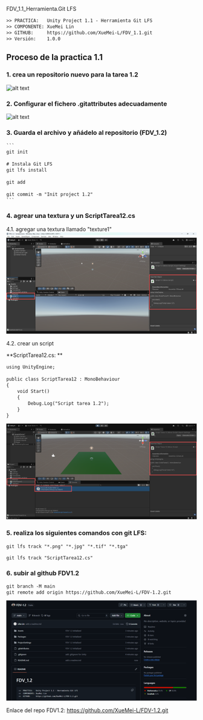FDV_1.1_Herramienta.Git LFS

```
>> PRACTICA:   Unity Project 1.1 - Herramienta Git LFS
>> COMPONENTE: XueMei Lin
>> GITHUB:     https://github.com/XueMei-L/FDV_1.1.git
>> Versión:    1.0.0
```

## Proceso de la practica 1.1
### 1. crea un repositorio nuevo para la tarea 1.2
![alt text](image-1.png)

### 2. Configurar el fichero .gitattributes adecuadamente
![alt text](image-2.png)

### 3. Guarda el archivo y añádelo al repositorio (FDV_1.2)
    ```
    git init
    
    # Instala Git LFS
    git lfs install

    git add
    
    git commit -m "Init project 1.2"
    ```

### 4. agrear una textura y un **ScriptTarea12.cs**

4.1. agregar una textura llamado "texture1"
![alt text](image.png)

4.2. crear un script

**ScriptTarea12.cs: **

```
using UnityEngine;

public class ScriptTarea12 : MonoBehaviour
{
    void Start()
    {
        Debug.Log("Script tarea 1.2");
    }
}
```
![alt text](image-3.png)

### 5. realiza los siguientes comandos con git LFS:
```
git lfs track "*.png" "*.jpg" "*.tif" "*.tga"
```
```
git lfs track "ScriptTarea12.cs"
```

### 6. subir al github FDV1.2
```
git branch -M main
git remote add origin https://github.com/XueMei-L/FDV-1.2.git

```
![alt text](image-4.png)

Enlace del repo FDV1.2:
https://github.com/XueMei-L/FDV-1.2.git

